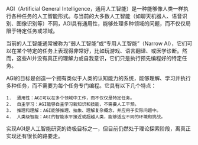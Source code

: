 AGI（Artificial General Intelligence，通用人工智能）是一种能够像人类一样执行各种任务的人工智能形式。与当前的大多数人工智能（如聊天机器人、语音识别、图像识别等）不同，AGI具有通用性，能够处理多种领域的问题，而不仅仅局限于特定任务或领域。

当前的人工智能通常被称为“弱人工智能”或“专用人工智能”（Narrow AI），它们可以在某个特定的任务上表现得非常好，比如玩游戏、语言翻译、或医学诊断。然而，这些AI并没有真正的理解力或自我意识，它们只是执行预先编程好的特定任务。

AGI的目标是创造一个拥有类似于人类的认知能力的系统，能够理解、学习并执行多种任务，而不需要为每个任务专门编程。它具有以下几个特点：

	1.	通用性：AGI可以在多个领域中工作，而不仅仅是特定任务。
	2.	自主学习：AGI能够自主学习新知识和技能，不需要人工干预。
	3.	推理和理解：AGI能够推理、抽象、理解复杂概念，并应用于实际问题中。
	4.	人类级智能：AGI的智能水平接近或超越人类，能够适应不同的环境和挑战。

实现AGI是人工智能研究的终极目标之一，但目前仍然处于理论探索阶段，离真正实现还有很长的路要走。
